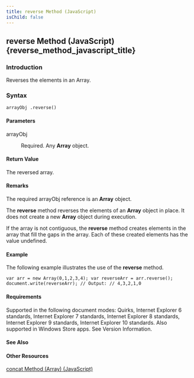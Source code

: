 ```yaml
---
title: reverse Method (JavaScript)
isChild: false
---
```


## reverse Method (JavaScript) {reverse_method_javascript_title}

### Introduction 

 Reverses the elements in an Array.

### Syntax 

```
arrayObj .reverse()
```

#### Parameters 

<div id="sectionSection0" class="section" name="collapseableSection" style="" expanded="true">
  <dl class="authored">
    <dt>
      <span class="parameter" sdata="paramReference" xmlns:util="util">arrayObj</span>
    </dt>
    <dd>
      <p xmlns:util="util">
        Required. Any <b>Array</b> object.
      </p>
    </dd>
  </dl>
</div>

#### Return Value 

<div id="returnValueSection" class="section" name="collapseableSection" style="">
  <p xmlns:util="util">
    The reversed array.
  </p>
</div>

#### Remarks 

<div id="languageReferenceRemarksSection" class="section" name="collapseableSection" style="">
  <p xmlns:util="util">
    The required <span class="parameter" sdata="paramReference">arrayObj</span> reference is an <b>Array</b> object.
  </p>
  <p xmlns:util="util">
    The <b>reverse</b> method reverses the elements of an <b>Array</b> object in place. It does not create a new <b>Array</b> object during execution.
  </p>
  <p xmlns:util="util">
    If the array is not contiguous, the <b>reverse</b> method creates elements in the array that fill the gaps in the array. Each of these created elements has the value <span sdata="langKeyword"
    value="undefined"><span class="keyword">undefined</span></span>.
  </p>
</div>

#### Example 

<p xmlns:util="util">
  The following example illustrates the use of the <b>reverse</b> method.
</p>

```
var arr = new Array(0,1,2,3,4); var reverseArr = arr.reverse(); document.write(reverseArr); // Output: // 4,3,2,1,0
```

#### Requirements 

<div id="requirementsTitleSection" class="section" name="collapseableSection" style="">
  <p xmlns:util="util"></p>
  <p>
    Supported in the following document modes: Quirks, Internet Explorer 6 standards, Internet Explorer 7 standards, Internet Explorer 8 standards, Internet Explorer 9 standards, Internet Explorer 10
    standards. Also supported in Windows Store apps. See Version Information.
  </p>
</div>

#### See Also 

<div id="seeAlsoSection" class="section" name="collapseableSection" style="">
  <h4 class="subHeading">
    Other Resources
  </h4>
  <div class="seeAlsoStyle">
    <span sdata="link" xmlns:util="util"><a href="bc2b4a6a-209e-4d59-8c24-59db01d53b1e.htm">concat Method (Array) (JavaScript)</a></span>
  </div>
</div>

